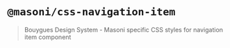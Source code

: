 # `@masoni/css-navigation-item`

> Bouygues  Design System - Masoni specific CSS styles for navigation item component
 